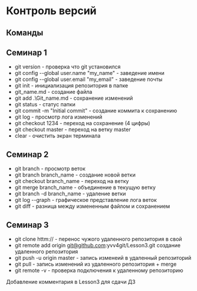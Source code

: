 # Контроль версий
## Команды
## Семинар 1

+ git version - проверка что git установился
+ git config --global user.name "my_name" - заведение имени
+ git config --global user.email "my_email" - заведение почты
+ git init - инициализация репозитория в папке
+ git_name.md - создание файла
+ git add .\Git_name.md - сохранение изменений
+ git status - статус папки
+ git commit -m "Initial commit" - создание коммита к сохранению
+ git log - просмотр лога изменений
+ git checkout 1234 - переход на сохранение (4 цифры)
+ git checkout master - переход на ветку master
+ clear - очистить экран терминала

## Семинар 2
+ git branch - просмотр веток
+ git branch branch_name - создание новой ветки
+ git checkout branch_name - переход на ветку
+ git merge branch_name - объединение в текущую ветку
+ git branch -d branch_name - удаление ветки
+ git log --graph - графическое представление лога веток
+ git diff - разница между измененным файлом и сохранением

## Семинар 3

+ git clone httm:// - перенос чужого удаленного репозитория в свой
+ git remote add origin git@github.com:yvv4git/Lesson3.git создание удаленного репозитория
+ git push -u origin master - запись изменеий в удаленный репозиторий
+ git pull - запись изменений из удаленного репозитория + merge
+ git remote -v - проверка подключения к удаленному репозиторию

Добавление комментария в Lesson3 для сдачи ДЗ


